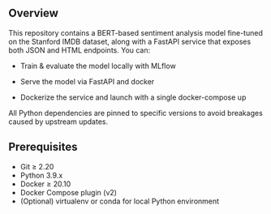 ## Overview
This repository contains a BERT-based sentiment analysis model fine-tuned on the Stanford IMDB dataset, along with a FastAPI service that exposes both JSON and HTML endpoints. You can:

- Train & evaluate the model locally with MLflow

- Serve the model via FastAPI and docker

- Dockerize the service and launch with a single docker-compose up

All Python dependencies are pinned to specific versions to avoid breakages caused by upstream updates.

## Prerequisites
- Git ≥ 2.20
- Python 3.9.x
- Docker ≥ 20.10
- Docker Compose plugin (v2)
- (Optional) virtualenv or conda for local Python environment
